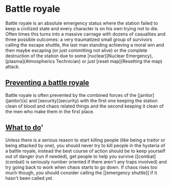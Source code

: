 # Battle royale
Battle royale is an absolute emergency status where the station failed to keep a civilized state and every character is on his own trying not to die. Often times this turns into a massive carnage with dozens of casualties and three possible outcomes: a very traumatized small group of survivors calling the escape shuttle, the last man standing achieving a moral win and then maybe escaping (or just committing not alive) or the complete destruction of the station due to some \[nuclear](Nuclear Emergency), \[plasma](Atmospherics Technician) or just \[reset map](Resetting the map) attack.

##  <u>Preventing a battle royale</u> 

Battle royale is often prevented by the combined forces of the \[janitor](janitor)(s) and \[security](security) with the first one keeping the station clean of blood and chaos related things and the second keeping it clean of the men who make them in the first place.

##  <u>What to do</u>'

Unless there is a serious reason to start killing people (like being a traitor or being attacked by one), you should never try to kill people in the hysteria of a battle royale, instead the best course of action should be to keep yourself out of danger (run if needed), get people to help you survive (\[combat](combat) is seriously number oriented if there aren't any traps involved) and try going back to work when chaos starts to go down. If chaos rises too much though, you should consider calling the [[emergency shuttle]] if it hasn't been called yet.
